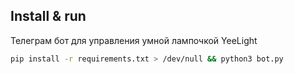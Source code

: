 ## Install & run

Телеграм бот для управления умной лампочкой YeeLight

```bash
pip install -r requirements.txt > /dev/null && python3 bot.py
```